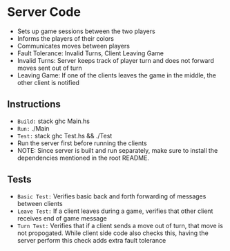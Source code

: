 # Server Code

 - Sets up game sessions between the two players
 - Informs the players of their colors
 - Communicates moves between players
 - Fault Tolerance: Invalid Turns, Client Leaving Game
 - Invalid Turns: Server keeps track of player turn and does not forward moves sent out of turn
 - Leaving Game: If one of the clients leaves the game in the middle, the other client is notified

## Instructions

 - `Build:` stack ghc Main.hs
 - `Run:` ./Main
 - `Test:` stack ghc Test.hs && ./Test
 - Run the server first before running the clients
 - NOTE: Since server is built and run separately, make sure to install the dependencies mentioned in the root README.

## Tests

 - `Basic Test:` Verifies basic back and forth forwarding of messages between clients
 - `Leave Test:` If a client leaves during a game, verifies that other client receives end of game message
 - `Turn Test:` Verifies that if a client sends a move out of turn, that move is not propogated. While client side code also checks this, having the server perform this check adds extra fault tolerance 
